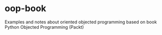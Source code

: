 # oop-book
Examples and notes about oriented objected programming based on book Python Objected Programming (Packt)
